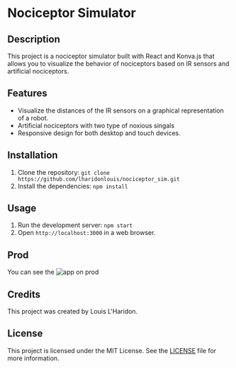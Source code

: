 # Nociceptor Simulator

## Description
This project is a nociceptor simulator built with React and Konva.js that allows you to visualize the behavior of nociceptors based on IR sensors and artificial nociceptors.

## Features
- Visualize the distances of the IR sensors on a graphical representation of a robot.
- Artificial nociceptors with two type of noxious singals
- Responsive design for both desktop and touch devices.

## Installation
1. Clone the repository: `git clone https://github.com/lharidonlouis/nociceptor_sim.git`
2. Install the dependencies: `npm install`

## Usage
1. Run the development server: `npm start`
2. Open `http://localhost:3000` in a web browser.

## Prod
You can see the ![app on prod](https://nociceptor-sim.vercel.app)

## Credits
This project was created by Louis L'Haridon. 

## License
This project is licensed under the MIT License. See the [LICENSE](./LICENSE) file for more information.
